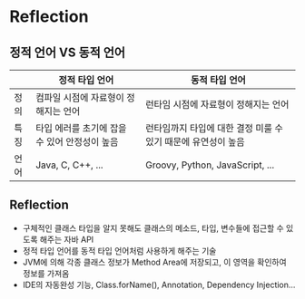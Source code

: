 # Reflection
## 정적 언어 VS 동적 언어

|     | 정적 타입 언어                   | 동적 타입 언어                            |
|-----|----------------------------|-------------------------------------|
| 정의  | 컴파일 시점에 자료형이 정해지는 언어       | 런타임 시점에 자료형이 정해지는 언어                |
| 특징  | 타입 에러를 초기에 잡을 수 있어 안정성이 높음 | 런타임까지 타입에 대한 결정 미룰 수 있기 때문에 유연성이 높음 |
| 언어  | Java, C, C++, ...          | Groovy, Python, JavaScript, ...     |

## Reflection
- 구체적인 클래스 타입을 알지 못해도 클래스의 메소드, 타입, 변수들에 접근할 수 있도록 해주는 자바 API
- 정적 타입 언어를 동적 타입 언어처럼 사용하게 해주는 기술
- JVM에 의해 각종 클래스 정보가 Method Area에 저장되고, 이 영역을 확인하여 정보를 가져옴
- IDE의 자동완성 기능, Class.forName(), Annotation, Dependency Injection...